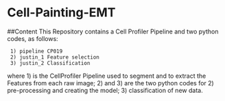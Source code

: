# Cell-Painting-EMT
##Content
This Repository contains a Cell Profiler Pipeline and two python codes, as follows:

     1) pipeline CP019
     2) justin_1 Feature selection
     3) justin_2 Classification

where 1) is the CellProfiler Pipeline used to segment and to extract the Features from each raw image;
2) and 3) are the two python codes for 2) pre-processing and creating the model; 3) classification of new data.
